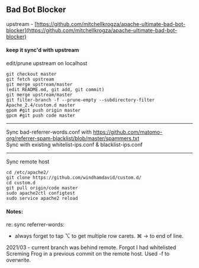 
## Bad Bot Blocker 
upstream - [https://github.com/mitchellkrogza/apache-ultimate-bad-bot-blocker](https://github.com/mitchellkrogza/apache-ultimate-bad-bot-blocker)

#### keep it sync'd with upstream 

edit/prune upstream on localhost

```   
git checkout master
git fetch upstream   
git merge upstream/master  
(edit README.md, git add, git commit)
git merge upstream/master
git filter-branch -f --prune-empty --subdirectory-filter Apache_2.4/custom.d master   
gpom #git push origin master   
gpcm #git push code master   

```   
  
---
Sync bad-referrer-words.conf with  https://github.com/matomo-org/referrer-spam-blacklist/blob/master/spammers.txt     
Sync with existing whitelist-ips.conf & blacklist-ips.conf

---

Sync remote host
   
```  
cd /etc/apache2/   
git clone https://github.com/windhamdavid/custom.d/   
cd custom.d  
git pull origin/code master
sudo apache2ctl configtest
sudo service apache2 reload
```

#### Notes:
re: sync referrer-words:
- always forget to tap ⌥ to get multiple row carets. ⌘ → to end of line. 

2021/03 - current branch was behind remote. Forgot I had whitelisted Screming Frog in a previous commit on the remote host. Used -f to overwrite.
